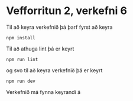 # Vefforritun 2, verkefni 6
Til að keyra verkefnið þá þarf fyrst að keyra
```
npm install
```
Til að athuga lint þá er keyrt
```
npm run lint
```
og svo til að keyra verkefnið þá er keyrt
```
npm run dev
```

Verkefnið má fynna keyrandi á